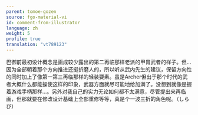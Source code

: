 ```yaml
---
parent: tomoe-gozen
source: fgo-material-vi
id: comment-from-illustrator
language: zh
weight: 5
profile: true
translation: "vt789123"
---
```


巴御前最初设计概念是画成较少露出的第二再临那样老派的甲胄武者的样子。但…因为全部朝着那个方向推进还挺折磨人的，所以听从武内先生的建议，保留方向性的同时加上了像第一第三再临那样的轻装要素。虽是Archer但出于那个时代的武者大概什么都能操使这样的印象，武器方面就尽可能地给加满了。没想到就像是握着游戏手柄那样…。另外对我自己的实力无论如何都不太满意，尽管提出来再临画，但那就要在修改设计基础上全部重修等等，真是个一波三折的角色呢。（しらび）
